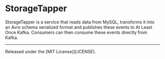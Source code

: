 # StorageTapper
StorageTapper is a service that reads data from MySQL, transforms it into an
Avro schema serialized format and publishes these events to At Least Once Kafka.
Consumers can then consume these events directly from Kafka.

<hr>
Released under the [MIT License](LICENSE).

